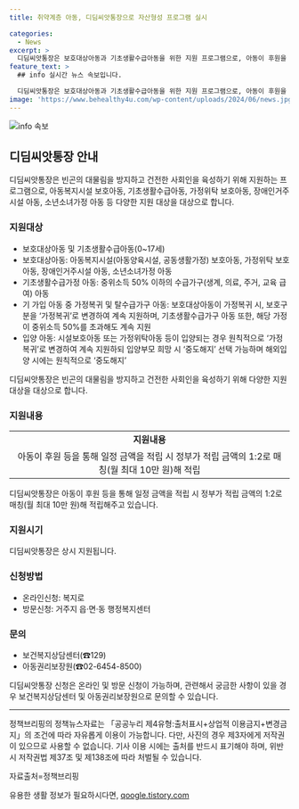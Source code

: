 ```yaml
---
title: 취약계층 아동, 디딤씨앗통장으로 자산형성 프로그램 실시

categories:
  - News
excerpt: >
  디딤씨앗통장은 보호대상아동과 기초생활수급아동을 위한 지원 프로그램으로, 아동이 후원을 통해 적립한 금액을 정부가 1:2로 매칭하여 적립해줍니다. 해당 프로그램은 서울시의 희망플러스, 꿈나래통장 등과 중복지원이 금지되며, 온라인 및 방문을 통한 신청이 가능합니다. 이 프로그램을 통해 사회적 불평등을 해소하고 건전한 사회를 육성하는 데 일조합니다. (단, 출처표기 후 자유롭게 이용 가능)
feature_text: >
  ## info 실시간 뉴스 속보입니다.

  디딤씨앗통장은 보호대상아동과 기초생활수급아동을 위한 지원 프로그램으로, 아동이 후원을 통해 적립한 금액을 정부가 1:2로 매칭하여 적립해줍니다. 해당 프로그램은 서울시의 희망플러스, 꿈나래통장 등과 중복지원이 금지되며, 온라인 및 방문을 통한 신청이 가능합니다. 이 프로그램을 통해 사회적 불평등을 해소하고 건전한 사회를 육성하는 데 일조합니다. (단, 출처표기 후 자유롭게 이용 가능)
image: 'https://www.behealthy4u.com/wp-content/uploads/2024/06/news.jpg'
---
```


<p><img src="https://www.behealthy4u.com/wp-content/uploads/2024/06/news.jpg" alt="info 속보" /></p>

<h2 data-ke-size="size26">디딤씨앗통장 안내</h2>

<p>디딤씨앗통장은 빈곤의 대물림을 방지하고 건전한 사회인을 육성하기 위해 지원하는 프로그램으로, 아동복지시설 보호아동, 기초생활수급아동, 가정위탁 보호아동, 장애인거주시설 아동, 소년소녀가정 아동 등 다양한 지원 대상을 대상으로 합니다.</p>

<h3>지원대상</h3>

<ul>
    <li>보호대상아동 및 기초생활수급아동(0~17세)</li>
    <li>보호대상아동: 아동복지시설(아동양육시설, 공동생활가정) 보호아동, 가정위탁 보호아동, 장애인거주시설 아동, 소년소녀가정 아동</li>
    <li>기초생활수급가정 아동: 중위소득 50% 이하의 수급가구(생계, 의료, 주거, 교육 급여) 아동</li>
    <li>기 가입 아동 중 가정복귀 및 탈수급가구 아동: 보호대상아동이 가정복귀 시, 보호구분을 ‘가정복귀’로 변경하여 계속 지원하며, 기초생활수급가구 아동 또한, 해당 가정이 중위소득 50%를 초과해도 계속 지원</li>
    <li>입양 아동: 시설보호아동 또는 가정위탁아동 등이 입양되는 경우 원칙적으로 ‘가정복귀’로 변경하여 계속 지원하되 입양부모 희망 시 ‘중도해지’ 선택 가능하며 해외입양 시에는 원칙적으로 ‘중도해지’</li>
</ul>

<p data-ke-size="size16">디딤씨앗통장은 빈곤의 대물림을 방지하고 건전한 사회인을 육성하기 위해 다양한 지원 대상을 대상으로 합니다.</p>

<h3>지원내용</h3>

<table>
    <tr>
        <td style="text-align: center; height: 17px;"><b>지원내용</b></td>
    </tr>
    <tr>
        <td style="text-align: center; height: 17px;">아동이 후원 등을 통해 일정 금액을 적립 시 정부가 적립 금액의 1:2로 매칭(월 최대 10만 원)해 적립</td>
    </tr>
</table>

<p data-ke-size="size16">디딤씨앗통장은 아동이 후원 등을 통해 일정 금액을 적립 시 정부가 적립 금액의 1:2로 매칭(월 최대 10만 원)해 적립해주고 있습니다.</p>

<h3>지원시기</h3>

<p data-ke-size="size16">디딤씨앗통장은 상시 지원됩니다.</p>

<h3>신청방법</h3>

<ul>
<li>온라인신청: 복지로</li>
    <li>방문신청: 거주지 읍·면·동 행정복지센터</li>
</ul>

<h3>문의</h3>

<ul>
    <li>보건복지상담센터(☎129)</li>
    <li>아동권리보장원(☎02-6454-8500)</li>
</ul>

<p data-ke-size="size16">디딤씨앗통장 신청은 온라인 및 방문 신청이 가능하며, 관련해서 궁금한 사항이 있을 경우 보건복지상담센터 및 아동권리보장원으로 문의할 수 있습니다.</p>

<hr>

<p>정책브리핑의 정책뉴스자료는 「공공누리 제4유형:출처표시+상업적 이용금지+변경금지」의 조건에 따라 자유롭게 이용이 가능합니다. 다만, 사진의 경우 제3자에게 저작권이 있으므로 사용할 수 없습니다. 기사 이용 시에는 출처를 반드시 표기해야 하며, 위반 시 저작권법 제37조 및 제138조에 따라 처벌될 수 있습니다. <p data-ke-size="size16">자료출처=정책브리핑 </p></p>
유용한 생활 정보가 필요하시다면, <a href="https://qoogle.tistory.com" rel="dofollow">qoogle.tistory.com</a>


